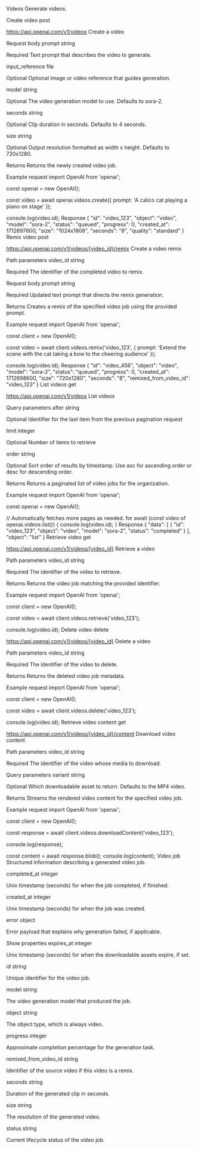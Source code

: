 Videos
Generate videos.

Create video
post
 
https://api.openai.com/v1/videos
Create a video

Request body
prompt
string

Required
Text prompt that describes the video to generate.

input_reference
file

Optional
Optional image or video reference that guides generation.

model
string

Optional
The video generation model to use. Defaults to sora-2.

seconds
string

Optional
Clip duration in seconds. Defaults to 4 seconds.

size
string

Optional
Output resolution formatted as width x height. Defaults to 720x1280.

Returns
Returns the newly created video job.

Example request
import OpenAI from 'openai';

const openai = new OpenAI();

const video = await openai.videos.create({ prompt: 'A calico cat playing a piano on stage' });

console.log(video.id);
Response
{
  "id": "video_123",
  "object": "video",
  "model": "sora-2",
  "status": "queued",
  "progress": 0,
  "created_at": 1712697600,
  "size": "1024x1808",
  "seconds": "8",
  "quality": "standard"
}
Remix video
post
 
https://api.openai.com/v1/videos/{video_id}/remix
Create a video remix

Path parameters
video_id
string

Required
The identifier of the completed video to remix.

Request body
prompt
string

Required
Updated text prompt that directs the remix generation.

Returns
Creates a remix of the specified video job using the provided prompt.

Example request
import OpenAI from 'openai';

const client = new OpenAI();

const video = await client.videos.remix('video_123', { prompt: 'Extend the scene with the cat taking a bow to the cheering audience' });

console.log(video.id);
Response
{
  "id": "video_456",
  "object": "video",
  "model": "sora-2",
  "status": "queued",
  "progress": 0,
  "created_at": 1712698600,
  "size": "720x1280",
  "seconds": "8",
  "remixed_from_video_id": "video_123"
}
List videos
get
 
https://api.openai.com/v1/videos
List videos

Query parameters
after
string

Optional
Identifier for the last item from the previous pagination request

limit
integer

Optional
Number of items to retrieve

order
string

Optional
Sort order of results by timestamp. Use asc for ascending order or desc for descending order.

Returns
Returns a paginated list of video jobs for the organization.

Example request
import OpenAI from 'openai';

const openai = new OpenAI();

// Automatically fetches more pages as needed.
for await (const video of openai.videos.list()) {
  console.log(video.id);
}
Response
{
  "data": [
    {
      "id": "video_123",
      "object": "video",
      "model": "sora-2",
      "status": "completed"
    }
  ],
  "object": "list"
}
Retrieve video
get
 
https://api.openai.com/v1/videos/{video_id}
Retrieve a video

Path parameters
video_id
string

Required
The identifier of the video to retrieve.

Returns
Returns the video job matching the provided identifier.

Example request
import OpenAI from 'openai';

const client = new OpenAI();

const video = await client.videos.retrieve('video_123');

console.log(video.id);
Delete video
delete
 
https://api.openai.com/v1/videos/{video_id}
Delete a video

Path parameters
video_id
string

Required
The identifier of the video to delete.

Returns
Returns the deleted video job metadata.

Example request
import OpenAI from 'openai';

const client = new OpenAI();

const video = await client.videos.delete('video_123');

console.log(video.id);
Retrieve video content
get
 
https://api.openai.com/v1/videos/{video_id}/content
Download video content

Path parameters
video_id
string

Required
The identifier of the video whose media to download.

Query parameters
variant
string

Optional
Which downloadable asset to return. Defaults to the MP4 video.

Returns
Streams the rendered video content for the specified video job.

Example request
import OpenAI from 'openai';

const client = new OpenAI();

const response = await client.videos.downloadContent('video_123');

console.log(response);

const content = await response.blob();
console.log(content);
Video job
Structured information describing a generated video job.

completed_at
integer

Unix timestamp (seconds) for when the job completed, if finished.

created_at
integer

Unix timestamp (seconds) for when the job was created.

error
object

Error payload that explains why generation failed, if applicable.


Show properties
expires_at
integer

Unix timestamp (seconds) for when the downloadable assets expire, if set.

id
string

Unique identifier for the video job.

model
string

The video generation model that produced the job.

object
string

The object type, which is always video.

progress
integer

Approximate completion percentage for the generation task.

remixed_from_video_id
string

Identifier of the source video if this video is a remix.

seconds
string

Duration of the generated clip in seconds.

size
string

The resolution of the generated video.

status
string

Current lifecycle status of the video job.